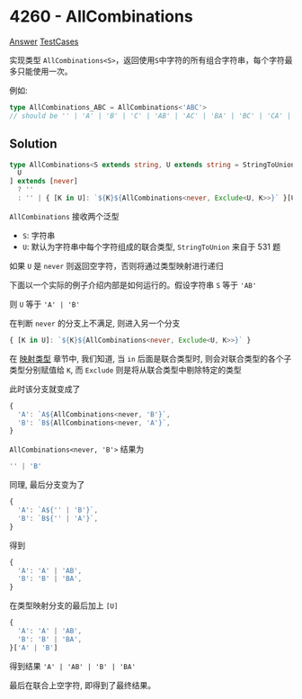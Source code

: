# 4260 - AllCombinations

[Answer](https://github.com/lybenson/ts-checker/blob/master/src/4260-medium-nomiwase/template.ts) [TestCases](https://github.com/lybenson/ts-checker/blob/master/src/4260-medium-nomiwase/test-cases.ts)

实现类型 `AllCombinations<S>`，返回使用`S`中字符的所有组合字符串，每个字符最多只能使用一次。

例如:

```ts
type AllCombinations_ABC = AllCombinations<'ABC'>
// should be '' | 'A' | 'B' | 'C' | 'AB' | 'AC' | 'BA' | 'BC' | 'CA' | 'CB' | 'ABC' | 'ACB' | 'BAC' | 'BCA' | 'CAB' | 'CBA'
```

## Solution

```ts
type AllCombinations<S extends string, U extends string = StringToUnion<S>> = [
  U
] extends [never]
  ? ''
  : '' | { [K in U]: `${K}${AllCombinations<never, Exclude<U, K>>}` }[U]
```

`AllCombinations` 接收两个泛型

- `S`: 字符串
- `U`: 默认为字符串中每个字符组成的联合类型, `StringToUnion` 来自于 531 题

如果 `U` 是 `never` 则返回空字符，否则将通过类型映射进行递归

下面以一个实际的例子介绍内部是如何运行的。假设字符串 `S` 等于 `'AB'`

则 `U` 等于 `'A' | 'B'`

在判断 `never` 的分支上不满足, 则进入另一个分支

```ts
{ [K in U]: `${K}${AllCombinations<never, Exclude<U, K>>}` }
```

在 [映射类型](https://ts.syen.me/core/mapped-types) 章节中, 我们知道, 当 `in` 后面是联合类型时, 则会对联合类型的各个子类型分别赋值给 `K`, 而 `Exclude` 则是将从联合类型中剔除特定的类型

此时该分支就变成了

```ts
{
  'A': `A${AllCombinations<never, 'B'}`,
  'B': `B${AllCombinations<never, 'A'}`,
}
```

`AllCombinations<never, 'B'>` 结果为

```ts
'' | 'B'
```

同理, 最后分支变为了

```ts
{
  'A': `A${'' | 'B'}`,
  'B': `B${'' | 'A'}`,
}
```

得到

```ts
{
  'A': 'A' | 'AB',
  'B': 'B' | 'BA',
}
```

在类型映射分支的最后加上 `[U]`

```ts
{
  'A': 'A' | 'AB',
  'B': 'B' | 'BA',
}['A' | 'B']
```

得到结果 `'A' | 'AB' | 'B' | 'BA'`

最后在联合上空字符, 即得到了最终结果。
